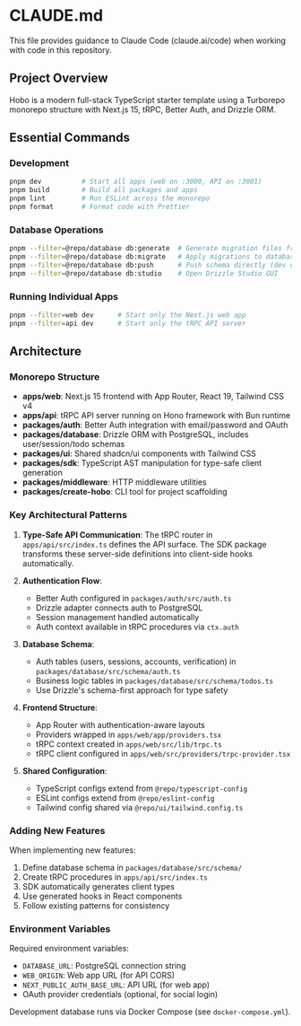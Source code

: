 # CLAUDE.md

This file provides guidance to Claude Code (claude.ai/code) when working with code in this repository.

## Project Overview

Hobo is a modern full-stack TypeScript starter template using a Turborepo monorepo structure with Next.js 15, tRPC, Better Auth, and Drizzle ORM.

## Essential Commands

### Development
```bash
pnpm dev          # Start all apps (web on :3000, API on :3001)
pnpm build        # Build all packages and apps
pnpm lint         # Run ESLint across the monorepo
pnpm format       # Format code with Prettier
```

### Database Operations
```bash
pnpm --filter=@repo/database db:generate  # Generate migration files from schema changes
pnpm --filter=@repo/database db:migrate   # Apply migrations to database
pnpm --filter=@repo/database db:push      # Push schema directly (dev only)
pnpm --filter=@repo/database db:studio    # Open Drizzle Studio GUI
```

### Running Individual Apps
```bash
pnpm --filter=web dev      # Start only the Next.js web app
pnpm --filter=api dev      # Start only the tRPC API server
```

## Architecture

### Monorepo Structure
- **apps/web**: Next.js 15 frontend with App Router, React 19, Tailwind CSS v4
- **apps/api**: tRPC API server running on Hono framework with Bun runtime
- **packages/auth**: Better Auth integration with email/password and OAuth
- **packages/database**: Drizzle ORM with PostgreSQL, includes user/session/todo schemas
- **packages/ui**: Shared shadcn/ui components with Tailwind CSS
- **packages/sdk**: TypeScript AST manipulation for type-safe client generation
- **packages/middleware**: HTTP middleware utilities
- **packages/create-hobo**: CLI tool for project scaffolding

### Key Architectural Patterns

1. **Type-Safe API Communication**: The tRPC router in `apps/api/src/index.ts` defines the API surface. The SDK package transforms these server-side definitions into client-side hooks automatically.

2. **Authentication Flow**: 
   - Better Auth configured in `packages/auth/src/auth.ts`
   - Drizzle adapter connects auth to PostgreSQL
   - Session management handled automatically
   - Auth context available in tRPC procedures via `ctx.auth`

3. **Database Schema**: 
   - Auth tables (users, sessions, accounts, verification) in `packages/database/src/schema/auth.ts`
   - Business logic tables in `packages/database/src/schema/todos.ts`
   - Use Drizzle's schema-first approach for type safety

4. **Frontend Structure**:
   - App Router with authentication-aware layouts
   - Providers wrapped in `apps/web/app/providers.tsx`
   - tRPC context created in `apps/web/src/lib/trpc.ts`
   - tRPC client configured in `apps/web/src/providers/trpc-provider.tsx`

5. **Shared Configuration**:
   - TypeScript configs extend from `@repo/typescript-config`
   - ESLint configs extend from `@repo/eslint-config`
   - Tailwind config shared via `@repo/ui/tailwind.config.ts`

### Adding New Features

When implementing new features:
1. Define database schema in `packages/database/src/schema/`
2. Create tRPC procedures in `apps/api/src/index.ts`
3. SDK automatically generates client types
4. Use generated hooks in React components
5. Follow existing patterns for consistency

### Environment Variables

Required environment variables:
- `DATABASE_URL`: PostgreSQL connection string
- `WEB_ORIGIN`: Web app URL (for API CORS)
- `NEXT_PUBLIC_AUTH_BASE_URL`: API URL (for web app)
- OAuth provider credentials (optional, for social login)

Development database runs via Docker Compose (see `docker-compose.yml`).